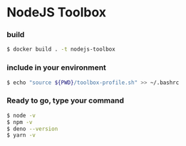 # NodeJS Toolbox

### build
```sh
$ docker build . -t nodejs-toolbox
```

### include in your environment
```sh
$ echo "source ${PWD}/toolbox-profile.sh" >> ~/.bashrc
```

### Ready to go, type your command
```sh
$ node -v
$ npm -v
$ deno --version
$ yarn -v
```